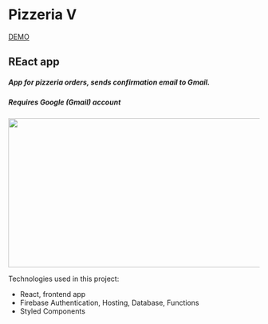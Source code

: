 # Pizzeria V

[DEMO](https://pizzeria-v.web.app/)

## REact app

##### App for pizzeria orders, sends confirmation email to Gmail.

##### Requires Google (Gmail) account

<p align="center">
  <img width="703" height="299" src="https://i.imgur.com/TQuy4Ke.jpg">
</p>

Technologies used in this project:

- React, frontend app
- Firebase Authentication, Hosting, Database, Functions
- Styled Components
